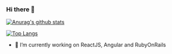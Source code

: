 ### Hi there 👋
[![Anurag's github stats](https://github-readme-stats.vercel.app/api?username=kristellu)](https://github.com/kristellu/github-readme-stats)


[![Top Langs](https://github-readme-stats.vercel.app/api/top-langs/?username=kristellu&layout=compact)](https://github.com/kristellu/github-readme-stats)

- 🌱 I’m currently working on ReactJS, Angular and RubyOnRails

<!--
**kristellu/kristellu** is a ✨ _special_ ✨ repository because its `README.md` (this file) appears on your GitHub profile.

Here are some ideas to get you started:


¡-->
